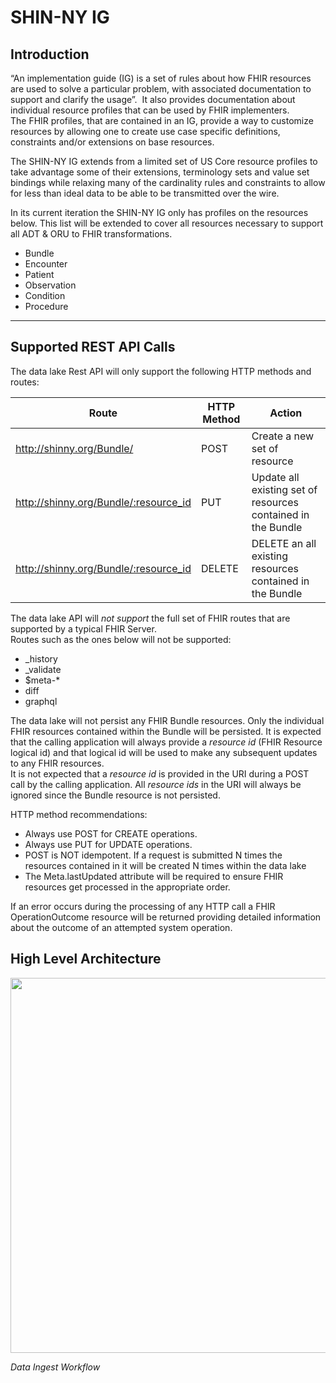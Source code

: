 # SHIN-NY IG

## Introduction
“An implementation guide (IG) is a set of rules about how FHIR resources are used to solve a particular problem, 
with associated documentation to support and clarify the usage”.  It also provides documentation about individual 
resource profiles that can be used by FHIR implementers.  The FHIR profiles, that are contained in an IG, 
provide a way to customize resources by allowing one to create use case specific definitions, constraints and/or 
extensions on base resources.

The SHIN-NY IG extends from a limited set of US Core resource profiles to take advantage some of their extensions, 
terminology sets and value set bindings while relaxing many of the cardinality rules and constraints to allow for less 
than ideal data to be able to be transmitted over the wire.  

In its current iteration the SHIN-NY IG only has profiles on the resources below. 
This list will be extended to cover all resources necessary to support all ADT & ORU to FHIR transformations.

- Bundle
- Encounter
- Patient
- Observation
- Condition
- Procedure

---

## Supported REST API Calls

The data lake Rest API will only support the following HTTP methods and routes:

| Route                                 | HTTP Method | Action                                                       |
|---------------------------------------|-------------|--------------------------------------------------------------|
| http://shinny.org/Bundle/             | POST        | Create a new set of resource                                 |
| http://shinny.org/Bundle/:resource_id | PUT         | Update all existing set of resources contained in the Bundle |
| http://shinny.org/Bundle/:resource_id | DELETE      | DELETE an all existing resources contained in the Bundle     |

The data lake API will *not support* the full set of FHIR routes that are supported by a typical FHIR Server.  
Routes such as the ones below will not be supported:

- _history 
- _validate
- $meta-*
- diff
- graphql

The data lake will not persist any FHIR Bundle resources.  Only the individual FHIR resources contained within the 
Bundle will be persisted.  It is expected that the calling application will always provide a *resource id* 
(FHIR Resource logical id) and that logical id will be used to make any subsequent updates to any FHIR resources.  
It is not expected that a *resource id* is provided in the URI during a POST call by the calling application. 
All *resource ids* in the URI will always be ignored since the Bundle resource is not persisted.   

HTTP method recommendations:
- Always use POST for CREATE operations.
- Always use PUT for UPDATE operations.
- POST is NOT idempotent. If a request is submitted N times the resources contained in it will be created N times 
within the data lake
- The Meta.lastUpdated attribute will be required to ensure FHIR resources get processed in the appropriate order.

If an error occurs during the processing of any HTTP call a FHIR OperationOutcome resource will be returned 
providing detailed information about the outcome of an attempted system operation. 

## High Level Architecture
<!-- ![](/Users/emmanuel.bacolas/app/SHIN-NY-IG/input/pagecontent/data_lake_architecture.png) -->
<!-- *Data Ingest Workflow* -->


<img src="/Users/emmanuel.bacolas/app/SHIN-NY-IG/input/pagecontent/data_lake_architecture.png" width="1200" height="600">

*Data Ingest Workflow* 

[//]: # ()
[//]: # (## Gaps )

[//]: # ()
[//]: # (Remaining items to be done:)

[//]: # (- [ ] restrict the following terminology sets to only include)

[//]: # ()
[//]: # (## Suggestions)

[//]: # ()
[//]: # (- Add Pracitioner extensions in all resources such as a Encounter and Condition to allow for nested Practitioner resources instead of references.)